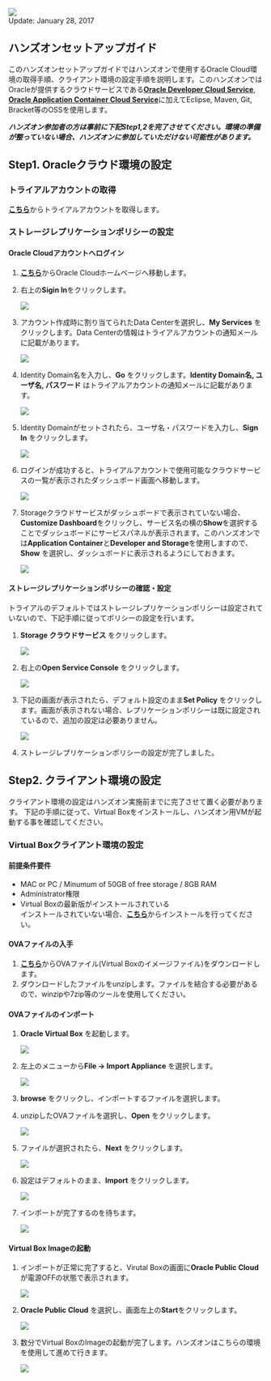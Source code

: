 
![](images/studentguide/Picture-Title.png)  
Update: January 28, 2017

## ハンズオンセットアップガイド

このハンズオンセットアップガイドではハンズオンで使用するOracle Cloud環境の取得手順、クライアント環境の設定手順を説明します。このハンズオンではOracleが提供するクラウドサービスである[**Oracle Developer Cloud Service**](https://cloud.oracle.com/ja_JP/developer_service), [**Oracle Application Container Cloud Service**](https://cloud.oracle.com/ja_JP/acc)に加えてEclipse, Maven, Git, Bracket等のOSSを使用します。

***ハンズオン参加者の方は事前に下記Step1,2を完了させてください。環境の準備が整っていない場合、ハンズオンに参加していただけない可能性があります。***

## Step1. Oracleクラウド環境の設定

### トライアルアカウントの取得
[**こちら**](https://shop.oracle.com/r/promo?sc=codeny_hol2_cloudpromotion)からトライアルアカウントを取得します。

### ストレージレプリケーションポリシーの設定

#### Oracle Cloudアカウントへログイン
1. [**こちら**](https://cloud.oracle.com)からOracle Cloudホームページへ移動します。
1. 右上の**Sigin In**をクリックします。

    ![](images/100/Picture100-1.png)

1. アカウント作成時に割り当てられたData Centerを選択し、**My Services** をクリックします。Data Centerの情報はトライアルアカウントの通知メールに記載があります。

    ![](images/100/Picture100-2.png)

1. Identity Domain名を入力し、**Go** をクリックします。**Identity Domain名, ユーザ名, パスワード** はトライアルアカウントの通知メールに記載があります。

    ![](images/100/Picture100-3.png)

1. Identity Domainがセットされたら、ユーザ名・パスワードを入力し、**Sign In** をクリックします。

    ![](images/100/Picture100-3.5.png)

1. ログインが成功すると、トライアルアカウントで使用可能なクラウドサービスの一覧が表示されたダッシュボード画面へ移動します。

    ![](images/100/Picture100-4.png)

1. Storageクラウドサービスがダッシュボードで表示されていない場合、**Customize Dashboard**をクリックし、サービス名の横の**Show**を選択することでダッシュボードにサービスパネルが表示されます。このハンズオンでは**Application Container**と**Developer and Storage**を使用しますので、**Show** を選択し、ダッシュボードに表示されるようにしておきます。

    ![](images/100/Picture100-5.png)

#### ストレージレプリケーションポリシーの確認・設定

トライアルのデフォルトではストレージレプリケーションポリシーは設定されていないので、下記手順に従ってポリシーの設定を行います。

1. **Storage クラウドサービス** をクリックします。

    ![](images/100/Picture-01.png)

1. 右上の**Open Service Console** をクリックします。

    ![](images/100/Picture-01.5.png)

1. 下記の画面が表示されたら、デフォルト設定のまま**Set Policy** をクリックします。画面が表示されない場合、レプリケーションポリシーは既に設定されているので、追加の設定は必要ありません。

    ![](images/100/Picture-02.5.png)

1. ストレージレプリケーションポリシーの設定が完了しました。

## Step2. クライアント環境の設定

クライアント環境の設定はハンズオン実施前までに完了させて置く必要があります。
下記の手順に従って、Virtual Boxをインストールし、ハンズオン用VMが起動する事を確認してください。

### Virtual Boxクライアント環境の設定

#### 前提条件要件
  - MAC or PC / Minumum of 50GB of free storage / 8GB RAM
  - Administrator権限
  - Virtual Boxの最新版がインストールされている<br>
    インストールされていない場合、[**こちら**](https://www.virtualbox.org/wiki/Downloads)からインストールを行ってください。

#### OVAファイルの入手
  1. [**こちら**](https://publicdocs-corp.documents.us2.oraclecloud.com/documents/link/LFF42D5B385ADB4324B055CBF6C3FF17C1177E4725F3/folder/FA853951DE14FED12E559568F6C3FF17C1177E4725F3/_VM)からOVAファイル(Virtual Boxのイメージファイル)をダウンロードします。
  1. ダウンロードしたファイルをunzipします。ファイルを結合する必要があるので、winzipや7zip等のツールを使用してください。

#### OVAファイルのインポート

1. **Oracle Virtual Box** を起動します。

    ![](images/studentguide/Picture22.png)

1. 左上のメニューから**File -> Import Appliance** を選択します。

    ![](images/studentguide/Picture23.png)

1. **browse** をクリックし、インポートするファイルを選択します。

1. unzipしたOVAファイルを選択し、**Open** をクリックします。

    ![](images/studentguide/Picture24.png)

1. ファイルが選択されたら、**Next** をクリックします。

    ![](images/studentguide/Picture25.png)

1. 設定はデフォルトのまま、**Import** をクリックします。

    ![](images/studentguide/Picture26.png)

1. インポートが完了するのを待ちます。

    ![](images/studentguide/Picture27.png)

#### Virtual Box Imageの起動

1. インポートが正常に完了すると、Virutal Boxの画面に**Oracle Public Cloud** が電源OFFの状態で表示されます。

    ![](images/studentguide/Picture28.png)

1. **Oracle Public Cloud** を選択し、画面左上の**Start**をクリックします。

    ![](images/studentguide/Picture29.png)

1. 数分でVirtual BoxのImageの起動が完了します。ハンズオンはこちらの環境を使用して進めて行きます。

    ![](images/studentguide/Picture30.png)
